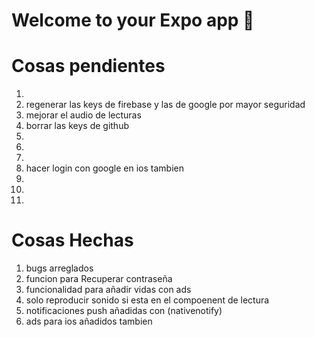 # Welcome to your Expo app 👋

# Cosas pendientes
1. 
2. regenerar las keys de firebase y las de google por mayor seguridad
3. mejorar el audio de lecturas
4. borrar las keys de github
5. 
6. 
7. 
8. hacer login con google en ios tambien
9. 
10. 
11. 


# Cosas Hechas

1. bugs arreglados
2. funcion para Recuperar contraseña 
3. funcionalidad para añadir vidas con ads
4. solo reproducir sonido si esta en el compoenent de lectura
5. notificaciones push añadidas con (nativenotify)
6. ads para ios añadidos tambien 